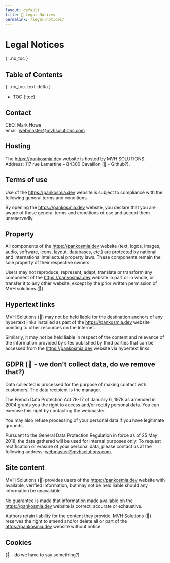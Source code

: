 ```yaml
---
layout: default
title: 🚧 Legal Notices
permalink: /legal-notices/
---
```

# Legal Notices
{: .no_toc }

## Table of Contents
{: .no_toc .text-delta }

- TOC
{:toc}

## Contact

CEO: Mark Howe  
email: webmaster@mvhsolutions.com

## Hosting

The https://pankosmia.dev website is hosted by MVH SOLUTIONS.  
Address: 117 rue Lamartine – 84300 Cavaillon (🚧 - Github?).

## Terms of use

Use of the https://pankosmia.dev website is subject to compliance with the following general terms and conditions.

By opening the https://pankosmia.dev website, you declare that you are aware of these general terms and conditions of use and accept them unreservedly.

## Property

All components of the https://pankosmia.dev website (text, logos, images, audio, software, icons, layout, databases, etc.) are protected by national and international intellectual property laws. These components remain the sole property of their respective owners.

Users may not reproduce, represent, adapt, translate or transform any component of the https://pankosmia.dev website in part or in whole, or transfer it to any other website, except by the prior written permission of MVH solutions (🚧).

## Hypertext links

MVH Solutions (🚧) may not be held liable for the destination anchors of any hypertext links installed as part of the https://pankosmia.dev website pointing to other resources on the Internet.

Similarly, it may not be held liable in respect of the content and relevance of the information provided by sites published by third parties that can be accessed from the https://pankosmia.dev website via hypertext links.

## GDPR (🚧 - we don't collect data, do we remove that?)

Data collected is processed for the purpose of making contact with customers. The data recipient is the manager.

The French Data Protection Act 78-17 of January 6, 1978 as amended in 2004 grants you the right to access and/or rectify personal data. You can exercise this right by contacting the webmaster.

You may also refuse processing of your personal data if you have legitimate grounds.

Pursuant to the General Data Protection Regulation in force as of 25 May 2018, the data gathered will be used for internal purposes only. To request rectification or erasure of your personal data, please contact us at the following address: webmaster@mvhsolutions.com.

## Site content

MVH Solutions (🚧) provides users of the https://pankosmia.dev website with available, verified information, but may not be held liable should any information be unavailable.

No guarantee is made that information made available on the https://pankosmia.dev website is correct, accurate or exhaustive.  

Authors retain liability for the content they provide. MVH Solutions (🚧) reserves the right to amend and/or delete all or part of the https://pankosmia.dev website without notice.

## Cookies

(🚧 - do we have to say something?)
